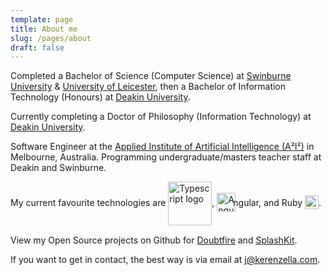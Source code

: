 ```yaml
---
template: page
title: About me
slug: /pages/about
draft: false
---
```

Completed a Bachelor of Science (Computer Science) at [Swinburne University](https://www.swinburne.edu.au/) & [University of Leicester](https://le.ac.uk/), then a Bachelor of Information Technology (Honours) at
[Deakin University](https://www.deakin.edu.au/).

Currently completing a Doctor of Philosophy (Information Technology) at
[Deakin University](https://www.deakin.edu.au/).

Software Engineer at the [Applied Institute of Artificial Intelligence (A²I²)](https://a2i2.deakin.edu.au/) in Melbourne, Australia. Programming undergraduate/masters teacher staff at Deakin and Swinburne.

My current favourite technologies are <img style='vertical-align:middle; display:inline; margin-bottom: 1px' src="/media/typescript.svg" alt="Typescript logo" width="70"/>, <img style='vertical-align:middle; display:inline; margin-right: -4px; margin-bottom: 5px' src="/media/angular.svg" alt="Angular logo" width="30"/>ngular, and Ruby <img style='vertical-align:middle; margin-bottom: 5px; display:inline;' src="/media/ruby.svg" alt="Ruby logo" width="22"/>.

View my Open Source projects on Github for [Doubtfire](https://github.com/doubtfire-lms/) and [SplashKit](https://github.com/splashkit/).

If you want to get in contact, the best way is via email at [j@kerenzella.com](mailto:j@kerenzella.com).


